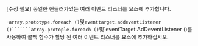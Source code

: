 [수정 필요]
동일한 핸들러가있는 여러 이벤트 리스너를 요소에 추가합니다.

-`array.prototype.foreach ()`및`eventtarget.addeventListener ()```````atray.protople.foreach ()`및`eventTarget.AdDeventListener ()를 사용하여 콜백 함수가 할당 된 여러 이벤트 리스너를 요소에 추가하십시오.